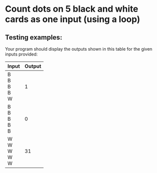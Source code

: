 # Count dots on 5 black and white cards as one input (using a loop)

## Testing examples:

Your program should display the outputs shown in this table for the given
inputs provided:

| Input                 | Output |
|-----------------------|--------|
| B<br>B<br>B<br>B<br>W | 1      |
| B<br>B<br>B<br>B<br>B | 0      |
| W<br>W<br>W<br>W<br>W | 31     |
